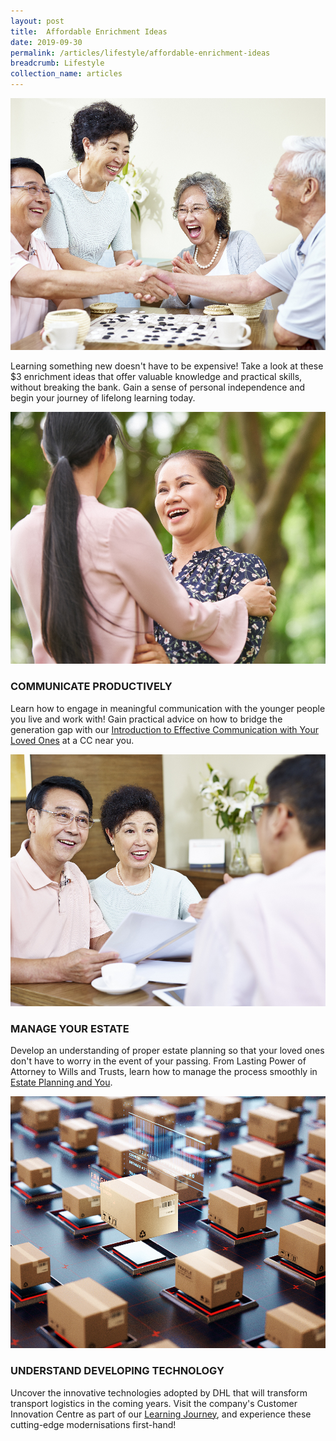 ```yaml
---
layout: post
title:  Affordable Enrichment Ideas
date: 2019-09-30
permalink: /articles/lifestyle/affordable-enrichment-ideas
breadcrumb: Lifestyle
collection_name: articles
---
```

![Affordable Enrichment Ideas](/images/content-articles/lifestyle/affordable-enrichment-ideas-img1.jpg)

Learning something new doesn't have to be expensive! Take a look at these $3 enrichment ideas that offer valuable knowledge and practical skills, without breaking the bank. Gain a sense of personal independence and begin your journey of lifelong learning today.    

![Affordable Enrichment Ideas](/images/content-articles/lifestyle/affordable-enrichment-ideas-img2.jpg)

### COMMUNICATE PRODUCTIVELY
Learn how to engage in meaningful communication with the younger people you live and work with! Gain practical advice on how to bridge the generation gap with our [Introduction to Effective Communication with Your Loved Ones](../../course-directory/lifelong-learning/#intro-to-effective-communication) at a CC near you.

![Affordable Enrichment Ideas](/images/content-articles/lifestyle/affordable-enrichment-ideas-img3.jpg)

### MANAGE YOUR ESTATE
Develop an understanding of proper estate planning so that your loved ones don't have to worry in the event of your passing. From Lasting Power of Attorney to Wills and Trusts, learn how to manage the process smoothly in [Estate Planning and You](../../course-directory/financial-literacy/#estate-planning-and-you).

![Affordable Enrichment Ideas](/images/content-articles/lifestyle/affordable-enrichment-ideas-img4.jpg)

### UNDERSTAND DEVELOPING TECHNOLOGY
Uncover the innovative technologies adopted by DHL that will transform transport logistics in the coming years. Visit the company's Customer Innovation Centre as part of our [Learning Journey](../../course-directory/lifelong-learning/#innovation-learning-journey-dhl-asia), and experience these cutting-edge modernisations first-hand!